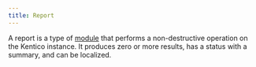 ```yaml
---
title: Report
---
```


A report is a type of [module](#module) that performs a non-destructive operation on the Kentico instance. It produces zero or more results, has a status with a summary, and can be localized.
